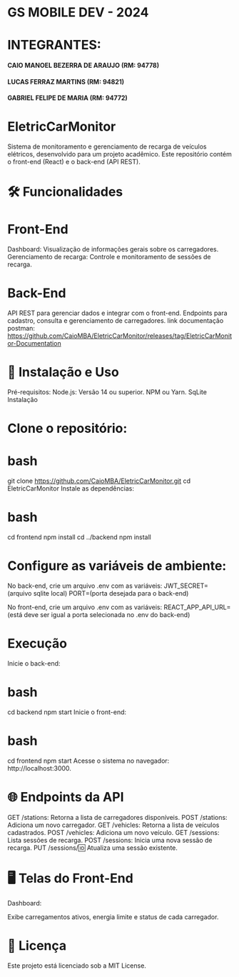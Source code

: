 # GS MOBILE DEV - 2024
# INTEGRANTES: 
<h4>CAIO MANOEL BEZERRA DE ARAUJO (RM: 94778)</h4>
<h4>LUCAS FERRAZ MARTINS (RM: 94821)</h4>
<h4>GABRIEL FELIPE DE MARIA (RM: 94772)</h4>

# EletricCarMonitor
Sistema de monitoramento e gerenciamento de recarga de veículos elétricos, desenvolvido para um projeto acadêmico. Este repositório contém o front-end (React) e o back-end (API REST).

# 🛠️ Funcionalidades
# Front-End
Dashboard: Visualização de informações gerais sobre os carregadores.
Gerenciamento de recarga: Controle e monitoramento de sessões de recarga.
# Back-End
API REST para gerenciar dados e integrar com o front-end.
Endpoints para cadastro, consulta e gerenciamento de carregadores.
link documentação postman: https://github.com/CaioMBA/EletricCarMonitor/releases/tag/EletricCarMonitor-Documentation

# 🚀 Instalação e Uso
Pré-requisitos:
Node.js: Versão 14 ou superior.
NPM ou Yarn.
SqLite 
Instalação

# Clone o repositório:
# bash
git clone https://github.com/CaioMBA/EletricCarMonitor.git
cd EletricCarMonitor
Instale as dependências:

# bash
cd frontend
npm install
cd ../backend
npm install

# Configure as variáveis de ambiente:
No back-end, crie um arquivo .env com as variáveis:
JWT_SECRET=(arquivo sqlite local)
PORT=(porta desejada para o back-end)

No front-end, crie um arquivo .env com as variáveis:
REACT_APP_API_URL=(está deve ser igual a porta selecionada no .env do back-end)
# Execução

Inicie o back-end:
# bash
cd backend
npm start
Inicie o front-end:

# bash
cd frontend
npm start
Acesse o sistema no navegador: http://localhost:3000.

# 🌐 Endpoints da API
GET /stations: Retorna a lista de carregadores disponíveis.
POST /stations: Adiciona um novo carregador.
GET /vehicles: Retorna a lista de veículos cadastrados.
POST /vehicles: Adiciona um novo veículo.
GET /sessions: Lista sessões de recarga.
POST /sessions: Inicia uma nova sessão de recarga.
PUT /sessions/:id: Atualiza uma sessão existente.

# 🖥️ Telas do Front-End
Dashboard:

Exibe carregamentos ativos, energia limite e status de cada carregador.


# 📄 Licença
Este projeto está licenciado sob a MIT License.
